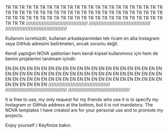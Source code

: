 TR TR TR TR TR TR TR TR TR TR TR TR TR TR TR TR TR TR TR TR TR TR TR TR 
TR TR TR TR TR TR TR TR TR TR TR TR TR TR TR TR TR TR TR TR TR TR TR TR 
TR TR TR TR TR TR TR TR TR TR TR TR TR TR TR TR TR TR TR TR TR TR TR TR 
///////////////////////////////////////
///////////////////////////////////////
///////////////////////////////////////

Kullanımı ücretsizdir, kullanan arkadaşlarımdan tek ricam en alta Instagram veya GitHub adresimi belirtmeleri, ancak zorunlu değil.

Kendi yaptığım NOVA şablonları hem kendi kişisel kullanımınız için hem de benim projelerimi tanıtmam içindir.



EN EN EN EN EN EN EN EN EN EN EN EN EN EN EN EN EN EN EN EN EN EN EN EN
EN EN EN EN EN EN EN EN EN EN EN EN EN EN EN EN EN EN EN EN EN EN EN EN
EN EN EN EN EN EN EN EN EN EN EN EN EN EN EN EN EN EN EN EN EN EN EN EN
///////////////////////////////////////
///////////////////////////////////////
///////////////////////////////////////

It is free to use, my only request for my friends who use it is to specify my Instagram or GitHub address at the bottom, but it is not mandatory.
The NOVA templates I have created are for your personal use and to promote my projects.



Enjoy yourself / Keyfinize bakın.

